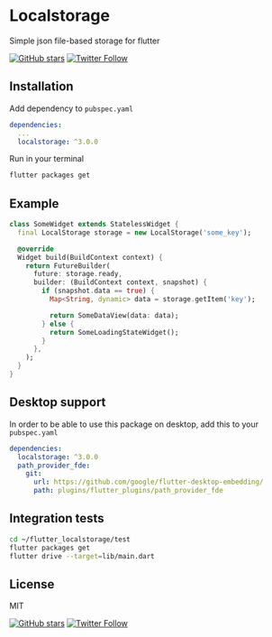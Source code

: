 # Localstorage

Simple json file-based storage for flutter

[![GitHub stars](https://img.shields.io/github/stars/lesnitsky/flutter_localstorage.svg?style=social)](https://github.com/lesnitsky/flutter_localstorage)
[![Twitter Follow](https://img.shields.io/twitter/follow/lesnitsky_a.svg?label=Follow%20me&style=social)](https://twitter.com/lesnitsky_a)

## Installation

Add dependency to `pubspec.yaml`

```yaml
dependencies:
  ...
  localstorage: ^3.0.0
```

Run in your terminal

```sh
flutter packages get
```

## Example

```dart
class SomeWidget extends StatelessWidget {
  final LocalStorage storage = new LocalStorage('some_key');

  @override
  Widget build(BuildContext context) {
    return FutureBuilder(
      future: storage.ready,
      builder: (BuildContext context, snapshot) {
        if (snapshot.data == true) {
          Map<String, dynamic> data = storage.getItem('key');

          return SomeDataView(data: data);
        } else {
          return SomeLoadingStateWidget();
        }
      },
    );
  }
}
```

## Desktop support

In order to be able to use this package on desktop, add this to your `pubspec.yaml`

```pubspec.yaml
dependencies:
  localstorage: ^3.0.0
  path_provider_fde:
    git:
      url: https://github.com/google/flutter-desktop-embedding/
      path: plugins/flutter_plugins/path_provider_fde
```

## Integration tests

```sh
cd ~/flutter_localstorage/test
flutter packages get
flutter drive --target=lib/main.dart
```

## License

MIT

[![GitHub stars](https://img.shields.io/github/stars/lesnitsky/flutter_localstorage.svg?style=social)](https://github.com/lesnitsky/flutter_localstorage)
[![Twitter Follow](https://img.shields.io/twitter/follow/lesnitsky_a.svg?label=Follow%20me&style=social)](https://twitter.com/lesnitsky_a)
